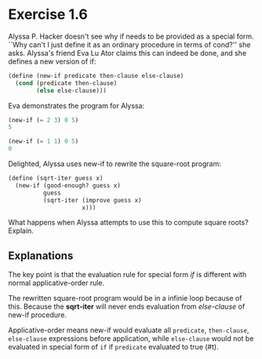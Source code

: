 Exercise 1.6
============
Alyssa P. Hacker doesn't see why if needs to be provided as a special form. ``Why can't I just define it as an ordinary procedure in terms of cond?'' she asks. Alyssa's friend Eva Lu Ator claims this can indeed be done, and she defines a new version of if:

```scheme
(define (new-if predicate then-clause else-clause)
  (cond (predicate then-clause)
        (else else-clause)))
```

Eva demonstrates the program for Alyssa:

```scheme
(new-if (= 2 3) 0 5)
5

(new-if (= 1 1) 0 5)
0
```

Delighted, Alyssa uses new-if to rewrite the square-root program:

```scheme
(define (sqrt-iter guess x)
  (new-if (good-enough? guess x)
          guess
          (sqrt-iter (improve guess x)
                     x)))
```

What happens when Alyssa attempts to use this to compute square roots? Explain.


Explanations
------------
The key point is that the evaluation rule for special form *if* is different with
normal applicative-order rule.

The rewritten square-root program would be in a infinie loop because of this.
Because the **sqrt-iter** will never ends evaluation from *else-clause* of new-if procedure.

Applicative-order means new-if would evaluate all 
`predicate`, `then-clause`, `else-clause` expressions before application,
while `else-clause` would not be evaluated in special
form of `if` if `predicate` evaluated to true (#t).
